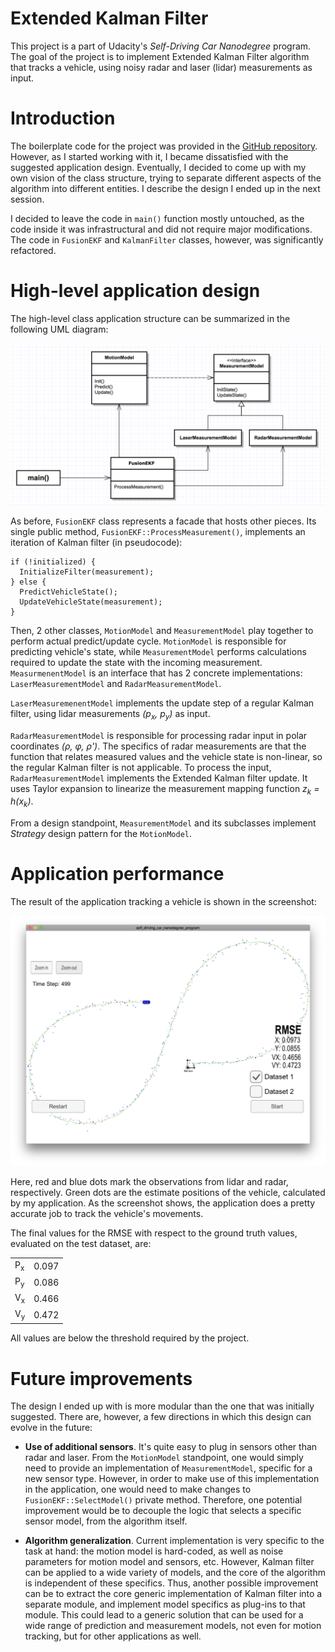 # Extended Kalman Filter 

This project is a part of Udacity's *Self-Driving Car Nanodegree* program. The
goal of the project is to implement Extended Kalman Filter algorithm that tracks
a vehicle, using noisy radar and laser (lidar) measurements as input.

# Introduction

The boilerplate code for the project was provided in the
[GitHub repository](https://github.com/udacity/CarND-Extended-Kalman-Filter-Project). However,
as I started working with it, I became dissatisfied with the suggested
application design. Eventually, I decided to come up with my own vision of the
class structure, trying to separate different aspects of the algorithm into
different entities. I describe the design I ended up in the next session.

I decided to leave the code in `main()` function mostly untouched, as the code
inside it was infrastructural and did not require major modifications. The
code in `FusionEKF` and `KalmanFilter` classes, however, was significantly
refactored.

# High-level application design

The high-level class application structure can be summarized in the following
UML diagram: 

![UML diagram](writeup/app-structure.png)

As before, `FusionEKF` class represents a facade that hosts other pieces. Its
single public method, `FusionEKF::ProcessMeasurement()`, implements an
iteration of Kalman filter (in pseudocode):

```
if (!initialized) {
  InitializeFilter(measurement);
} else {
  PredictVehicleState();
  UpdateVehicleState(measurement);
}
```

Then, 2 other classes, `MotionModel` and `MeasurementModel` play together to
perform actual predict/update cycle. `MotionModel` is responsible for predicting
vehicle's state, while `MeasurementModel` performs calculations required to
update the state with the incoming measurement. `MeasurmenentModel` is an
interface that has 2 concrete implementations: `LaserMeasurementModel` and
`RadarMeasurementModel`.

`LaserMeasuremenentModel` implements the update step of a regular Kalman
filter, using lidar measurements *(p<sub>x</sub>, p<sub>y</sub>)* as input. 

`RadarMeasurementModel` is responsible for processing radar input in polar
coordinates *(ρ, φ, ρ')*. The specifics of radar measurements are that the
function that relates measured values and the vehicle state is non-linear, so
the regular Kalman filter is not applicable. To process the input,
`RadarMeasurementModel` implements the Extended Kalman filter update. It uses
Taylor expansion to linearize the measurement mapping function *z<sub>k</sub> =
h(x<sub>k</sub>)*.

From a design standpoint, `MeasurementModel` and its subclasses implement
*Strategy* design pattern for the `MotionModel`.

# Application performance

The result of the application tracking a vehicle is shown in the screenshot:

![Screenshot](writeup/screenshot.png)

Here, red and blue dots mark the observations from lidar and radar,
respectively. Green dots are the estimate positions of the vehicle, calculated
by my application. As the screenshot shows, the application does a pretty
accurate job to track the vehicle's movements.

The final values for the RMSE with respect to the ground truth values, evaluated
on the test dataset, are: 

|               |       |
|---------------|-------|
| P<sub>x</sub> | 0.097 |
| P<sub>y</sub> | 0.086 |
| V<sub>x</sub> | 0.466 |
| V<sub>y</sub> | 0.472 |

All values are below the threshold required by the project. 

# Future improvements

The design I ended up with is more modular than the one that was initially
suggested. There are, however, a few directions in which this design can evolve
in the future:

* **Use of additional sensors**. It's quite easy to plug in sensors other than
radar and laser. From the `MotionModel` standpoint, one would simply need to
provide an implementation of `MeasurementModel`, specific for a new sensor
type. However, in order to make use of this implementation in the application,
one would need to make changes to `FusionEKF::SelectModel()` private method.
Therefore, one potential improvement would be to decouple the logic that selects
a specific sensor model, from the algorithm itself.

* **Algorithm generalization**. Current implementation is very specific to the
task at hand: the motion model is hard-coded, as well as noise parameters for
motion model and sensors, etc. However, Kalman filter can be applied to a wide
variety of models, and the core of the algorithm is independent of these
specifics. Thus, another possible improvement can be to extract the core generic
implementation of Kalman filter into a separate module, and implement model
specifics as plug-ins to that module. This could lead to a generic solution that
can be used for a wide range of prediction and measurement models, not even for
motion tracking, but for other applications as well.
